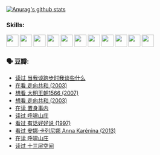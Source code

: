 
[![Anurag's github stats](https://github-readme-stats.vercel.app/api?username=w940853815)](https://github.com/anuraghazra/github-readme-stats)

### Skills:

<code><img height="32" src="https://cdn.jsdelivr.net/npm/simple-icons@v5/icons/python.svg"></code>
<code><img height="32" src="https://cdn.jsdelivr.net/npm/simple-icons@v5/icons/javascript.svg"></code>
<code><img height="32" src="https://cdn.jsdelivr.net/npm/simple-icons@v5/icons/django.svg"></code>
<code><img height="32" src="https://cdn.jsdelivr.net/npm/simple-icons@v5/icons/flask.svg"></code>
<code><img height="32" src="https://cdn.jsdelivr.net/npm/simple-icons@v5/icons/vuetify.svg"></code>
<code><img height="32" src="https://cdn.jsdelivr.net/npm/simple-icons@v5/icons/git.svg"></code>
<code><img height="32" src="https://cdn.jsdelivr.net/npm/simple-icons@v5/icons/docker.svg"></code>
<code><img height="32" src="https://cdn.jsdelivr.net/npm/simple-icons@v5/icons/postgresql.svg"></code>
<code><img height="32" src="https://cdn.jsdelivr.net/npm/simple-icons@v5/icons/elasticsearch.svg"></code>
<code><img height="32" src="https://cdn.jsdelivr.net/npm/simple-icons@v5/icons/macos.svg"></code>
<code><img height="32" src="https://cdn.jsdelivr.net/npm/simple-icons@v5/icons/linux.svg"></code>

### 🗣 豆瓣:

<!-- DOUBAN-ACTIVITIES:START -->
- [读过 当我谈跑步时我谈些什么](https://www.douban.com/people/136069238/status/3715422296/?_i=41523104)
- [在看 走向共和‎ (2003)](https://www.douban.com/people/136069238/status/3711470443/?_i=41523104)
- [想看 大明王朝1566‎ (2007)](https://www.douban.com/people/136069238/status/3710980213/?_i=41523104)
- [想看 走向共和‎ (2003)](https://www.douban.com/people/136069238/status/3710980002/?_i=41523104)
- [在读 置身事内](https://www.douban.com/people/136069238/status/3710472151/?_i=41523104)
- [读过 呼啸山庄](https://www.douban.com/people/136069238/status/3710470617/?_i=41523104)
- [看过 有话好好说‎ (1997)](https://www.douban.com/people/136069238/status/3709833172/?_i=41523104)
- [看过 安娜·卡列尼娜 Anna Karénina‎ (2013)](https://www.douban.com/people/136069238/status/3708942010/?_i=41523104)
- [在读 呼啸山庄](https://www.douban.com/people/136069238/status/3701626992/?_i=41523104)
- [读过 十三层空间](https://www.douban.com/people/136069238/status/3700755247/?_i=41523104)
<!-- DOUBAN-ACTIVITIES:END -->
<!--
**w940853815/w940853815** is a ✨ _special_ ✨ repository because its `README.md` (this file) appears on your GitHub profile.

Here are some ideas to get you started:

- 🔭 I’m currently working on ...
- 🌱 I’m currently learning ...
- 👯 I’m looking to collaborate on ...
- 🤔 I’m looking for help with ...
- 💬 Ask me about ...
- 📫 How to reach me: ...
- 😄 Pronouns: ...
- ⚡ Fun fact: ...
-->
